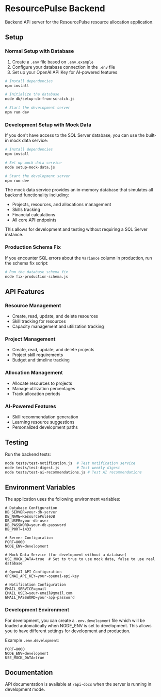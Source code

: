 # ResourcePulse Backend

Backend API server for the ResourcePulse resource allocation application.

## Setup

### Normal Setup with Database

1. Create a `.env` file based on `.env.example`
2. Configure your database connection in the `.env` file
3. Set up your OpenAI API Key for AI-powered features

```bash
# Install dependencies
npm install

# Initialize the database
node db/setup-db-from-scratch.js

# Start the development server
npm run dev
```

### Development Setup with Mock Data

If you don't have access to the SQL Server database, you can use the built-in mock data service:

```bash
# Install dependencies
npm install

# Set up mock data service
node setup-mock-data.js

# Start the development server
npm run dev
```

The mock data service provides an in-memory database that simulates all backend functionality including:
- Projects, resources, and allocations management
- Skills tracking
- Financial calculations
- All core API endpoints

This allows for development and testing without requiring a SQL Server instance.

### Production Schema Fix

If you encounter SQL errors about the `Variance` column in production, run the schema fix script:

```bash
# Run the database schema fix
node fix-production-schema.js
```

## API Features

### Resource Management
- Create, read, update, and delete resources
- Skill tracking for resources
- Capacity management and utilization tracking

### Project Management
- Create, read, update, and delete projects
- Project skill requirements
- Budget and timeline tracking

### Allocation Management
- Allocate resources to projects
- Manage utilization percentages
- Track allocation periods

### AI-Powered Features
- Skill recommendation generation
- Learning resource suggestions
- Personalized development paths

## Testing

Run the backend tests:

```bash
node tests/test-notification.js  # Test notification service
node tests/test-digest.js        # Test weekly digest
node tests/test-ai-recommendations.js # Test AI recommendations
```

## Environment Variables

The application uses the following environment variables:

```
# Database Configuration
DB_SERVER=your-db-server
DB_NAME=ResourcePulseDB
DB_USER=your-db-user
DB_PASSWORD=your-db-password
DB_PORT=1433

# Server Configuration
PORT=8000
NODE_ENV=development

# Mock Data Service (for development without a database)
USE_MOCK_DATA=true  # Set to true to use mock data, false to use real database

# OpenAI API Configuration
OPENAI_API_KEY=your-openai-api-key

# Notification Configuration
EMAIL_SERVICE=gmail
EMAIL_USER=your-email@gmail.com
EMAIL_PASSWORD=your-app-password
```

### Development Environment

For development, you can create a `.env.development` file which will be loaded automatically when NODE_ENV is set to development. This allows you to have different settings for development and production.

Example `.env.development`:
```
PORT=8000
NODE_ENV=development
USE_MOCK_DATA=true
```

## Documentation

API documentation is available at `/api-docs` when the server is running in development mode.